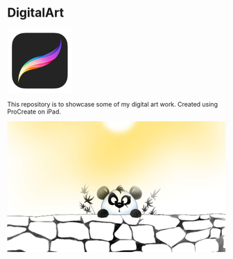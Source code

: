 # DigitalArt

<img src="./procreate.png" alt="ProCreate Logo" width="150">

This repository is to showcase some of my digital art work. Created using ProCreate on iPad.

<img src="./panda-cropped.jpg" alt="Panda art" width="1000">


